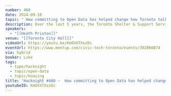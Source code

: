 ```yaml
---
number: 460
date: 2024-09-10
topic: " How committing to Open Data has helped change how Toronto talks about homelessness"
description: Over the last 5 years, the Toronto Shelter & Support Services division has been investing more intentionally in its data work. During this time, the challenges of social service delivery have shifted dramatically. Making key data open and available can play a critical role in shifting the narrative about homelessness service delivery in Toronto.
speakers:
  - "[[Heath Priston]]"
venue: "[[Toronto City Hall]]"
videoUrl: https://youtu.be/KmOVXTXxzDc
eventUrl: https://www.meetup.com/civic-tech-toronto/events/302866874
via: hybrid
booker: Luke
tags:
  - type/hacknight
  - topic/open-data
  - topic/housing
title: 'Hacknight #460 –  How committing to Open Data has helped change how Toronto talks about homelessness'
youtubeID: KmOVXTXxzDc
---
```

